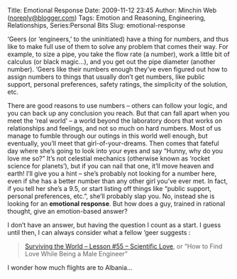 Title: Emotional Response
Date: 2009-11-12 23:45
Author: Minchin Web (noreply@blogger.com)
Tags: Emotion and Reasoning, Engineering, Relationships, Series:Personal Bits
Slug: emotional-response

‘Geers (or ‘engineers,’ to the uninitiated) have a thing for numbers,
and thus like to make full use of them to solve any problem that comes
their way. For example, to size a pipe, you take the flow rate (a
number), work a little bit of calculus (or black magic…), and you get
out the pipe diameter (another number). ‘Geers like their numbers enough
they’ve even figured out how to assign numbers to things that usually
don’t get numbers, like public support, personal preferences, safety
ratings, the simplicity of the solution, etc.

There are good reasons to use numbers – others can follow your logic,
and you can back up any conclusion you reach. But that can fall apart
when you meet the ‘real world’ – a world beyond the laboratory doors
that works on relationships and feelings, and not so much on hard
numbers. Most of us manage to fumble through our outings in this world
well enough, but eventually, you’ll meet that girl-of-your-dreams. Then
comes that fateful day where she’s going to look into your eyes and say
“Hunny, why do you love me so?” It’s not celestial mechanics (otherwise
known as ‘rocket science for planets’), but if you can nail that one,
it’ll move heaven and earth! I’ll give you a hint – she’s probably not
looking for a number here, even if she has a better number than any
other girl you’ve ever met. In fact, if you tell her she’s a 9.5, or
start listing off things like “public support, personal preferences,
etc.”, she’ll probably slap you. No, instead she is looking for an
**emotional response**. But how does a guy, trained in rational thought,
give an emotion-based answer?

I don’t have an answer, but having the question I count as a start. I
guess until then, I can always consider what a fellow ‘geer suggests :

> [Surviving the World – Lesson \#55 – Scientific
> Love](http://survivingtheworld.net/Lesson55.html), or “How to Find
> Love While Being a Male Engineer”

I wonder how much flights are to Albania...

</p>
</p>

